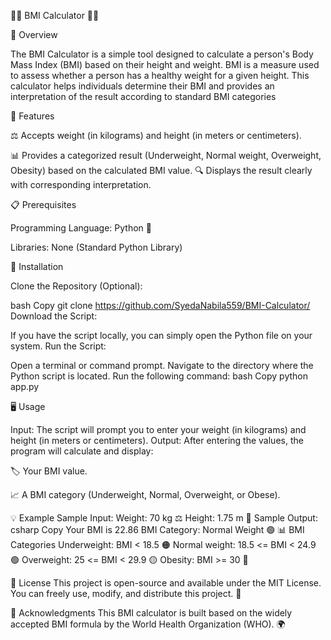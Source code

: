 🏋️‍♀️ BMI Calculator 🧑‍⚕️

📖 Overview

The BMI Calculator is a simple tool designed to calculate a person's Body Mass Index (BMI) based on their height and weight. BMI is a measure used to assess whether a person has a healthy weight for a given height. This calculator helps individuals determine their BMI and provides an interpretation of the result according to standard BMI categories

🌟 Features

⚖️ Accepts weight (in kilograms) and height (in meters or centimeters).
​
 
📊 Provides a categorized result (Underweight, Normal weight, Overweight, Obesity) based on the calculated BMI value.
🔍 Displays the result clearly with corresponding interpretation.

📋 Prerequisites

Programming Language: Python 🐍

Libraries: None (Standard Python Library)

🔧 Installation

Clone the Repository (Optional):

bash
Copy
git clone <https://github.com/SyedaNabila559/BMI-Calculator/>
Download the Script:

If you have the script locally, you can simply open the Python file on your system.
Run the Script:

Open a terminal or command prompt.
Navigate to the directory where the Python script is located.
Run the following command:
bash
Copy
python app.py

🖥️ Usage

Input: The script will prompt you to enter your weight (in kilograms) and height (in meters or centimeters).
Output: After entering the values, the program will calculate and display:

🏷️ Your BMI value.

📈 A BMI category (Underweight, Normal, Overweight, or Obese).

💡 Example
Sample Input:
Weight: 70 kg ⚖️
Height: 1.75 m 📏
Sample Output:
csharp
Copy
Your BMI is 22.86
BMI Category: Normal Weight 🟢
📊 BMI Categories
Underweight: BMI < 18.5 🟠
Normal weight: 18.5 <= BMI < 24.9 🟢
Overweight: 25 <= BMI < 29.9 🟡
Obesity: BMI >= 30 🔴

📜 License
This project is open-source and available under the MIT License. You can freely use, modify, and distribute this project. 📂

🙌 Acknowledgments
This BMI calculator is built based on the widely accepted BMI formula by the World Health Organization (WHO). 🌍
